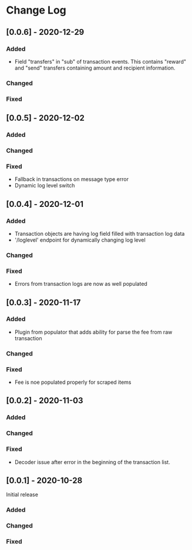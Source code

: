 # Change Log

## [0.0.6] - 2020-12-29

### Added
- Field "transfers" in "sub" of transaction events. This contains "reward" and "send" transfers containing amount and recipient information.
### Changed
### Fixed


## [0.0.5] - 2020-12-02

### Added
### Changed
### Fixed
- Fallback in transactions on message type error
- Dynamic log level switch

## [0.0.4] - 2020-12-01

### Added
- Transaction objects are having log field filled with transaction log data
- '/loglevel' endpoint for dynamically changing log level

### Changed
### Fixed
- Errors from transaction logs are now as well populated


## [0.0.3] - 2020-11-17

### Added
- Plugin from populator that adds ability for parse the fee from raw transaction
### Changed
### Fixed
- Fee is noe populated properly for scraped items


## [0.0.2] - 2020-11-03

### Added
### Changed
### Fixed
- Decoder issue after error in the beginning of the transaction list.

## [0.0.1] - 2020-10-28

Initial release

### Added
### Changed
### Fixed
